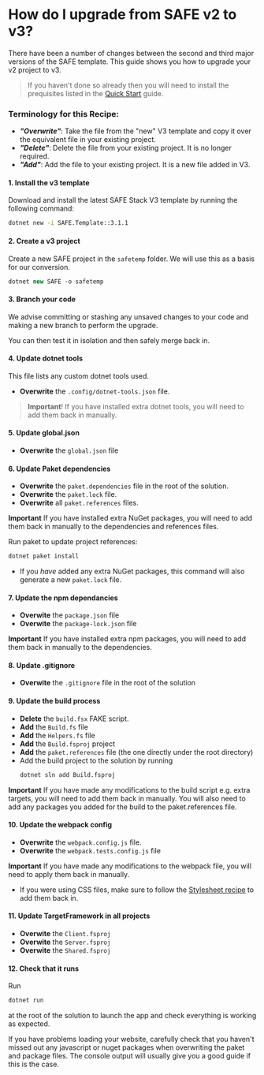 # How do I upgrade from SAFE v2 to v3?

There have been a number of changes between the second and third major versions of the SAFE template. This guide shows you how to upgrade your v2 project to v3.

> If you haven't done so already then you will need to install the prequisites listed in the [Quick Start](../../../quickstart) guide.

### Terminology for this Recipe:

* ***"Overwrite"***: Take the file from the "new" V3 template and copy it over the equivalent file in your existing project.
* ***"Delete"***: Delete the file from your existing project. It is no longer required.
* ***"Add"***: Add the file to your existing project. It is a new file added in V3.

#### 1. Install the v3 template
Download and install the latest SAFE Stack V3 template by running the following command:

```bash
dotnet new -i SAFE.Template::3.1.1
```

#### 2. Create a v3 project
Create a new SAFE project in the `safetemp` folder. We will use this as a basis for our conversion.

```fsharp
dotnet new SAFE -o safetemp
```

#### 3. Branch your code
We advise committing or stashing any unsaved changes to your code and making a new branch to perform the upgrade.

You can then test it in isolation and then safely merge back in.

#### 4. Update dotnet tools
This file lists any custom dotnet tools used.

* **Overwrite** the `.config/dotnet-tools.json` file.

> **Important**! If you have installed extra dotnet tools, you will need to add them back in manually.

#### 5. Update global.json 

* **Overwrite** the `global.json` file

#### 6. Update Paket dependencies
* **Overwrite** the `paket.dependencies` file in the root of the solution.
* **Overwrite** the `paket.lock` file.
* **Overwrite** all `paket.references` files.

**Important** If you have installed extra NuGet packages, you will need to add them back in manually to the dependencies and references files.

Run paket to update project references:

```bash
dotnet paket install
```

* If you *have* added any extra NuGet packages, this command will also generate a new `paket.lock` file.

#### 7. Update the npm dependancies 
* **Overwite** the `package.json` file
* **Overwite** the `package-lock.json` file

**Important** If you have installed extra npm packages, you will need to add them back in manually to the dependencies.

#### 8. Update .gitignore 
* **Overwite** the `.gitignore` file in the root of the solution

#### 9. Update the build process
* **Delete** the `build.fsx` FAKE script.
* **Add** the `Build.fs` file
* **Add** the `Helpers.fs` file
* **Add** the `Build.fsproj` project
* **Add** the `paket.references` file (the one directly under the root directory)
* Add the build project to the solution by running
  ```sh
  dotnet sln add Build.fsproj
  ```

**Important** If you have made any modifications to the build script e.g. extra targets, you will need to add them back in manually. You will also need to add any packages you added for the build to the paket.references file.

#### 10. Update the webpack config
* **Overwrite** the `webpack.config.js` file.
* **Overwrite** the `webpack.tests.config.js` file

**Important** If you have made any modifications to the webpack file, you will need to apply them back in manually.

* If you were using CSS files, make sure to follow the [Stylesheet recipe](../ui/add-style.md) to add them back in.

#### 11. Update TargetFramework in all projects
* **Overwite** the `Client.fsproj`
* **Overwite** the `Server.fsproj`
* **Overwite** the `Shared.fsproj`

#### 12. Check that it runs
Run
```bash
dotnet run
```
at the root of the solution to launch the app and check everything is working as expected.

If you have problems loading your website, carefully check that you haven't missed out any javascript or nuget packages when overwriting the paket and package files. The console output will usually give you a good guide if this is the case.




